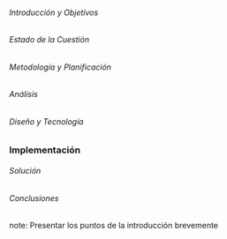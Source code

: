###### Introducción y Objetivos
###### Estado de la Cuestión
###### Metodología y Planificación
###### Análisis
###### Diseño y Tecnología
### **Implementación**
###### Solución
###### Conclusiones

note:
    Presentar los puntos de la introducción brevemente
